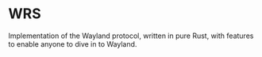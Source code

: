 # WRS
Implementation of the Wayland protocol, written in pure Rust, with features to enable anyone to dive in to Wayland.
